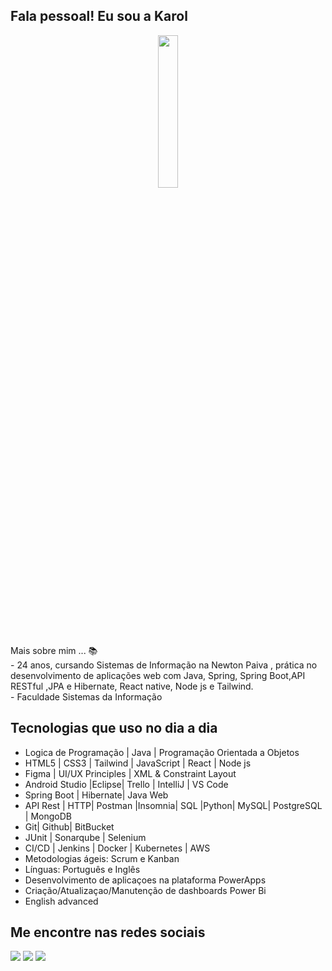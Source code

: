 ## Fala pessoal! Eu sou a Karol 
<div align="center">
<img  src="https://github.com/AnnaKarolineNunes/AnnaKarolineDeveloper/assets/101477642/514ebfc8-0da3-4a9c-ab6f-d4e590026005" width="25%" height="25%"/>
</div>
Mais sobre mim ... 📚 <br>
- 24 anos, cursando Sistemas de Informação na Newton Paiva , prática no desenvolvimento de aplicações web com Java, Spring, Spring Boot,API RESTful ,JPA e Hibernate, React native, Node js e Tailwind. <br>
 -  Faculdade Sistemas da Informação <br> 

## Tecnologias que uso no dia a dia 

 -  Logica de Programação | Java | Programação Orientada a Objetos
 -  HTML5 | CSS3 | Tailwind | JavaScript | React | Node js
 -  Figma | UI/UX Principles | XML & Constraint Layout
 -  Android Studio |Eclipse| Trello | IntelliJ | VS Code
 -  Spring Boot | Hibernate| Java Web
 -  API Rest | HTTP| Postman |Insomnia| SQL |Python| MySQL| PostgreSQL | MongoDB
 -  Git| Github| BitBucket
 -  JUnit | Sonarqube | Selenium
 -  CI/CD | Jenkins | Docker | Kubernetes | AWS
 -  Metodologias ágeis: Scrum e Kanban
 -  Línguas: Português e Inglês
 -  Desenvolvimento de aplicaçoes na plataforma PowerApps 
 -  Criação/Atualizaçao/Manutenção de dashboards Power Bi 
 -  English advanced

  
## Me encontre nas redes sociais

<div> 
  <a href="https://instagram.com/karol.nuness" target="_blank"><img src="https://img.shields.io/badge/-Instagram-%23E4405F?style=for-the-badge&logo=instagram&logoColor=white" target="_blank"></a>
  <a href = "mailto:annamiranda984@gmail.com"><img src="https://img.shields.io/badge/Gmail-D14836?style=for-the-badge&logo=gmail&logoColor=white" target="_blank"></a>
  <a href="https://www.linkedin.com/in/annakarolinedevweb
/" target="_blank"><img src="https://img.shields.io/badge/-LinkedIn-%230077B5?style=for-the-badge&logo=linkedin&logoColor=white" target="_blank"></a> 
</div>

